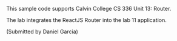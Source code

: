 This sample code supports Calvin College CS 336 Unit 13: Router.

The lab integrates the ReactJS Router into the lab 11 application.

(Submitted by Daniel Garcia)
